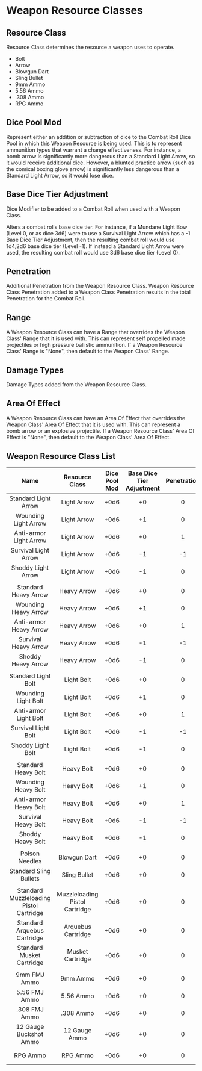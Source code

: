 # Weapon Resource Classes

## Resource Class

Resource Class determines the resource a weapon uses to operate.

- Bolt
- Arrow
- Blowgun Dart
- Sling Bullet
- 9mm Ammo
- 5.56 Ammo
- .308 Ammo
- RPG Ammo

## Dice Pool Mod

Represent either an addition or subtraction of dice to the Combat Roll Dice Pool in which this Weapon Resource is being used. This is to represent ammunition types that warrant a change effectiveness. For instance, a bomb arrow is significantly more dangerous than a Standard Light Arrow, so it would receive additional dice. However, a blunted practice arrow (such as the comical boxing glove arrow) is significantly less dangerous than a Standard Light Arrow, so it would lose dice.

## Base Dice Tier Adjustment

Dice Modifier to be added to a Combat Roll when used with a Weapon Class.

Alters a combat rolls base dice tier. For instance, if a Mundane Light Bow (Level 0, or as dice 3d6) were to use a Survival Light Arrow which has a -1 Base Dice Tier Adjustment, then the resulting combat roll would use 1d4,2d6 base dice tier (Level -1). If instead a Standard Light Arrow were used, the resulting combat roll would use 3d6 base dice tier (Level 0).

## Penetration

Additional Penetration from the Weapon Resource Class. Weapon Resource Class Penetration added to a Weapon Class Penetration results in the total Penetration for the Combat Roll.

## Range

A Weapon Resource Class can have a Range that overrides the Weapon Class' Range that it is used with. This can represent self propelled made projectiles or high pressure ballistic ammunition. If a Weapon Resource Class' Range is "None", then default to the Weapon Class' Range.

## Damage Types

Damage Types added from the Weapon Resource Class.

## Area Of Effect

A Weapon Resource Class can have an Area Of Effect that overrides the Weapon Class' Area Of Effect that it is used with. This can represent a bomb arrow or an explosive projectile. If a Weapon Resource Class' Area Of Effect is "None", then default to the Weapon Class' Area Of Effect.

## Weapon Resource Class List

|                  Name                   |         Resource Class         | Dice Pool Mod | Base Dice Tier Adjustment | Penetration | Range | Damage<br />Types | Area Of<br />Effect |
| :-------------------------------------: | :----------------------------: | :-----------: | :-----------------------: | :---------: | :---: | :---------------: | :-----------------: |
|          Standard Light Arrow           |          Light Arrow           |     +0d6      |            +0             |      0      | None  |      Pierce       |                     |
|          Wounding Light Arrow           |          Light Arrow           |     +0d6      |            +1             |      0      | None  |   Pierce, Bleed   |                     |
|         Anti-armor Light Arrow          |          Light Arrow           |     +0d6      |            +0             |      1      | None  |      Pierce       |                     |
|          Survival Light Arrow           |          Light Arrow           |     +0d6      |            -1             |     -1      | None  |      Pierce       |                     |
|           Shoddy Light Arrow            |          Light Arrow           |     +0d6      |            -1             |      0      | None  |      Pierce       |                     |
|                                         |                                |               |                           |             |       |                   |                     |
|          Standard Heavy Arrow           |          Heavy Arrow           |     +0d6      |            +0             |      0      | None  |      Pierce       |                     |
|          Wounding Heavy Arrow           |          Heavy Arrow           |     +0d6      |            +1             |      0      | None  |   Pierce, Bleed   |                     |
|         Anti-armor Heavy Arrow          |          Heavy Arrow           |     +0d6      |            +0             |      1      | None  |      Pierce       |                     |
|          Survival Heavy Arrow           |          Heavy Arrow           |     +0d6      |            -1             |     -1      | None  |      Pierce       |                     |
|           Shoddy Heavy Arrow            |          Heavy Arrow           |     +0d6      |            -1             |      0      | None  |      Pierce       |                     |
|                                         |                                |               |                           |             |       |                   |                     |
|           Standard Light Bolt           |           Light Bolt           |     +0d6      |            +0             |      0      | None  |      Pierce       |                     |
|           Wounding Light Bolt           |           Light Bolt           |     +0d6      |            +1             |      0      | None  |   Pierce, Bleed   |                     |
|          Anti-armor Light Bolt          |           Light Bolt           |     +0d6      |            +0             |      1      | None  |      Pierce       |                     |
|           Survival Light Bolt           |           Light Bolt           |     +0d6      |            -1             |     -1      | None  |      Pierce       |                     |
|            Shoddy Light Bolt            |           Light Bolt           |     +0d6      |            -1             |      0      | None  |      Pierce       |                     |
|                                         |                                |               |                           |             |       |                   |                     |
|           Standard Heavy Bolt           |           Heavy Bolt           |     +0d6      |            +0             |      0      | None  |      Pierce       |                     |
|           Wounding Heavy Bolt           |           Heavy Bolt           |     +0d6      |            +1             |      0      | None  |   Pierce, Bleed   |                     |
|          Anti-armor Heavy Bolt          |           Heavy Bolt           |     +0d6      |            +0             |      1      | None  |      Pierce       |                     |
|           Survival Heavy Bolt           |           Heavy Bolt           |     +0d6      |            -1             |     -1      | None  |      Pierce       |                     |
|            Shoddy Heavy Bolt            |           Heavy Bolt           |     +0d6      |            -1             |      0      | None  |      Pierce       |                     |
|                                         |                                |               |                           |             |       |                   |                     |
|             Poison Needles              |          Blowgun Dart          |     +0d6      |            +0             |      0      | None  |      Poison       |                     |
|         Standard Sling Bullets          |          Sling Bullet          |     +0d6      |            +0             |      0      | None  |     Bludgeon      |                     |
|                                         |                                |               |                           |             |       |                   |                     |
| Standard Muzzleloading Pistol Cartridge | Muzzleloading Pistol Cartridge |     +0d6      |            +0             |      0      | None  |      Pierce       |                     |
|       Standard Arquebus Cartridge       |       Arquebus Cartridge       |     +0d6      |            +0             |      0      | None  |      Pierce       |                     |
|        Standard Musket Cartridge        |        Musket Cartridge        |     +0d6      |            +0             |      0      | None  |      Pierce       |                     |
|                                         |                                |               |                           |             |       |                   |                     |
|              9mm FMJ Ammo               |            9mm Ammo            |     +0d6      |            +0             |      0      | None  |      Pierce       |                     |
|              5.56 FMJ Ammo              |           5.56 Ammo            |     +0d6      |            +0             |      0      | None  |      Pierce       |                     |
|              .308 FMJ Ammo              |           .308 Ammo            |     +0d6      |            +0             |      0      | None  |      Pierce       |                     |
|         12 Gauge Buckshot Ammo          |         12 Gauge Ammo          |     +0d6      |            +0             |      0      | None  |      Pierce       |                     |
|                RPG Ammo                 |            RPG Ammo            |     +0d6      |            +0             |      0      | None  |  Fire, Shockwave  |    30 ft Sphere     |
